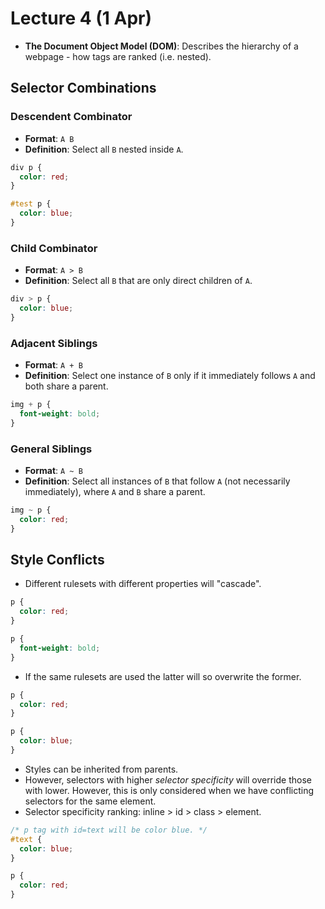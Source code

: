 # Lecture 4 (1 Apr)

- **The Document Object Model (DOM)**: Describes the hierarchy of a webpage - how tags are ranked (i.e. nested).

## Selector Combinations

### Descendent Combinator

- **Format**: `A B`
- **Definition**: Select all `B` nested inside `A`.

```css
div p {
  color: red;
}

#test p {
  color: blue;
}
```

### Child Combinator

- **Format**: `A > B`
- **Definition**: Select all `B` that are only direct children of `A`.

```css
div > p {
  color: blue;
}
```

### Adjacent Siblings

- **Format**: `A + B`
- **Definition**: Select one instance of `B` only if it immediately follows `A` and both share a parent.

```css
img + p {
  font-weight: bold;
}
```

### General Siblings

- **Format**: `A ~ B`
- **Definition**: Select all instances of `B` that follow `A` (not necessarily immediately), where `A` and `B` share a parent.

```css
img ~ p {
  color: red;
}
```

## Style Conflicts

- Different rulesets with different properties will "cascade".

```css
p {
  color: red;
}

p {
  font-weight: bold;
}
```

- If the same rulesets are used the latter will so overwrite the former.

```css
p {
  color: red;
}

p {
  color: blue;
}
```

- Styles can be inherited from parents.
- However, selectors with higher *selector specificity* will override those with lower. However, this is only considered when we have conflicting selectors for the same element.
- Selector specificity ranking: inline > id > class > element.

```css
/* p tag with id=text will be color blue. */
#text {
  color: blue;
}

p {
  color: red;
}
```
